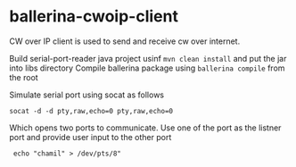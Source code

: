 # ballerina-cwoip-client

CW over IP client is used to send and receive cw over internet.

Build serial-port-reader java project usinf `mvn clean install` and put the jar into libs directory
Compile ballerina package using `ballerina compile` from the root

Simulate serial port using socat as follows

`socat -d -d pty,raw,echo=0 pty,raw,echo=0`

Which opens two ports to communicate. Use one of the port as the listner port and provide user input to the other port 

` echo "chamil" > /dev/pts/8"`

